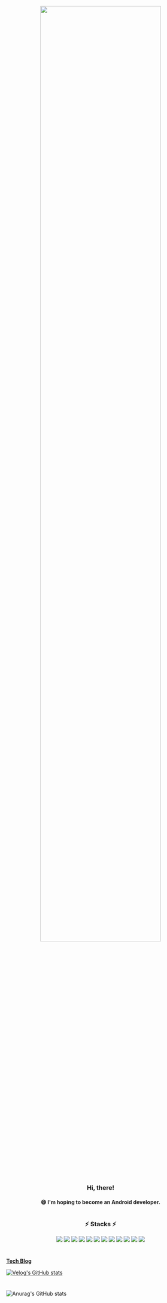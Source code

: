 <p align="center">
  <img src="https://user-images.githubusercontent.com/62979330/176825747-56c24117-6968-4c55-a704-f15a4c3d2d00.gif" width=80% height=80%>
</p>

<div align="center">
  <h3>Hi, there!</h3>
</div>

<div align="center">
  <h4>😄 I'm hoping to become an Android developer.</h4>
</div>

#

<div align="center">
  <h3>⚡ Stacks ⚡</h3>
</div>

<p align="center">
  <img src="http://img.shields.io/badge/-Android-3DDC84?style=flat-square">
  <img src="http://img.shields.io/badge/-Kotlin-7F52FF?style=flat-square">
  <img src="http://img.shields.io/badge/-Java-007396?style=flat-square">
  <img src="http://img.shields.io/badge/-Jetpack-FF5D01?style=flat-square">
  <img src="http://img.shields.io/badge/-Retrofit-6495ED?style=flat-square">
  <img src="http://img.shields.io/badge/-Coroutine-800080?style=flat-square">
  <img src="http://img.shields.io/badge/-Koin-FF4088?style=flat-square">
  <img src="http://img.shields.io/badge/-Firebase-4169E1?style=flat-square">
  <img src="http://img.shields.io/badge/-Postman-FF4500?style=flat-square">
  <img src="http://img.shields.io/badge/-Git-000000?style=flat-square">
  <img src="http://img.shields.io/badge/-Notion-000000?style=flat-square">
  <img src="http://img.shields.io/badge/-Slack-800080?style=flat-square">
</p>

#
[__Tech Blog__](https://velog.io/@jeongminji4490)

[![Velog's GitHub stats](https://velog-readme-stats.vercel.app/api?name=jeongminji4490)](https://velog.io/@jeongminji4490)

#
![Anurag's GitHub stats](https://github-readme-stats.vercel.app/api?username=jeongminji4490&count_private=true&show_icons=true&theme=default)


<!--
**jeongminji4490/Jeongminji4490** is a ✨ _special_ ✨ repository because its `README.md` (this file) appears on your GitHub profile.

Here are some ideas to get you started:

- 🔭 I’m currently working on ...
- 🌱 I’m currently learning ...
- 👯 I’m looking to collaborate on ...
- 🤔 I’m looking for help with ...
- 💬 Ask me about ...
- 📫 How to reach me: ...
- 😄 Pronouns: ...
- ⚡ Fun fact: ...
-->
